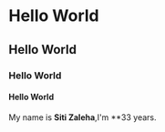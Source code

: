 # Hello World
## Hello World
### Hello World
#### Hello World

My name is **Siti Zaleha**,I'm **33 years.
